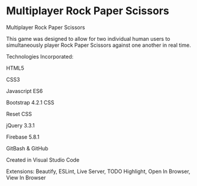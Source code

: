 # Multiplayer Rock Paper Scissors

Multiplayer Rock Paper Scissors

This game was designed to allow for two individual human users to simultaneously player Rock Paper Scissors against one another in real time.

Technologies Incorporated:

HTML5

CSS3

Javascript ES6

Bootstrap 4.2.1 CSS

Reset CSS

jQuery 3.3.1

Firebase 5.8.1

GitBash & GitHub

Created in Visual Studio Code

Extensions: Beautify, ESLint, Live Server, TODO Highlight, Open In Browser, View In Browser
